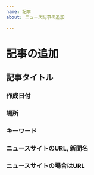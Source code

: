 ```yaml
---
name: 記事
about: ニュース記事の追加

---
```


# 記事の追加

## 記事タイトル

### 作成日付

### 場所

### キーワード

### ニュースサイトのURL, 新聞名

### ニュースサイトの場合はURL

